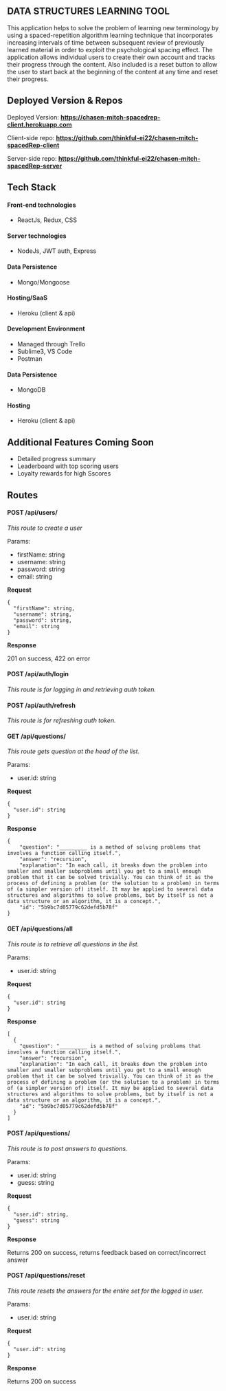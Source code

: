 ## DATA STRUCTURES LEARNING TOOL 

This application helps to solve the problem of learning new terminology by using a spaced-repetition algorithm learning technique that incorporates increasing intervals of time between subsequent review of previously learned material in order to exploit the psychological spacing effect. The application allows individual users to create their own account and tracks their progress through the content. Also included is a reset button to allow the user to start back at the beginning of the content at any time and reset their progress.

## Deployed Version & Repos

Deployed Version:
**https://chasen-mitch-spacedrep-client.herokuapp.com**

Client-side repo:
**https://github.com/thinkful-ei22/chasen-mitch-spacedRep-client**

Server-side repo:
**https://github.com/thinkful-ei22/chasen-mitch-spacedRep-server**

## Tech Stack

#### Front-end technologies
* ReactJs, Redux, CSS
#### Server technologies​
* NodeJs, JWT auth, Express
#### Data Persistence
* Mongo/Mongoose
#### Hosting/SaaS
* Heroku (client & api)
#### ​Development Environment
* Managed through Trello
* Sublime3, VS Code
* Postman
#### Data Persistence
* MongoDB
#### Hosting
* Heroku (client & api)

## Additional Features Coming Soon

* Detailed progress summary
* Leaderboard with top scoring users
* Loyalty rewards for high Sscores 
## Routes

#### POST /api/users/

*This route to create a user*

Params:
* firstName: string
* username: string
* password: string
* email: string

**Request**
```
{
  "firstName": string,
  "username": string,
  "password": string,
  "email": string
}
```

**Response**

201 on success, 422 on error

#### POST /api/auth/login

*This route is for logging in and retrieving auth token.*

#### POST /api/auth/refresh

*This route is for refreshing auth token.* 

#### GET /api/questions/

*This route gets question at the head of the list.*

Params:
* user.id: string

**Request**
```
{
  "user.id": string
}
```

**Response**
```
{
    "question": "_________ is a method of solving problems that involves a function calling itself.",
    "answer": "recursion",
    "explanation": "In each call, it breaks down the problem into smaller and smaller subproblems until you get to a small enough problem that it can be solved trivially. You can think of it as the process of defining a problem (or the solution to a problem) in terms of (a simpler version of) itself. It may be applied to several data structures and algorithms to solve problems, but by itself is not a data structure or an algorithm, it is a concept.",
    "id": "5b9bc7d05779c62defd5b78f"
}
```

#### GET /api/questions/all

*This route is to retrieve all questions in the list.*

Params:
* user.id: string

**Request**
```
{
  "user.id": string
}
```

**Response**
```
[
  {
    "question": "_________ is a method of solving problems that involves a function calling itself.",
    "answer": "recursion",
    "explanation": "In each call, it breaks down the problem into smaller and smaller subproblems until you get to a small enough problem that it can be solved trivially. You can think of it as the process of defining a problem (or the solution to a problem) in terms of (a simpler version of) itself. It may be applied to several data structures and algorithms to solve problems, but by itself is not a data structure or an algorithm, it is a concept.",
    "id": "5b9bc7d05779c62defd5b78f"
  }
]
```

#### POST /api/questions/

*This route is to post answers to questions.*

Params:
* user.id: string
* guess: string

**Request**
```
{
  "user.id": string,
  "guess": string
}
```


**Response**

Returns 200 on success, returns feedback based on correct/incorrect answer

#### POST /api/questions/reset

*This route resets the answers for the entire set for the logged in user.*

Params:
* user.id: string

**Request**
```
{
  "user.id": string
}
```


**Response**

Returns 200 on success